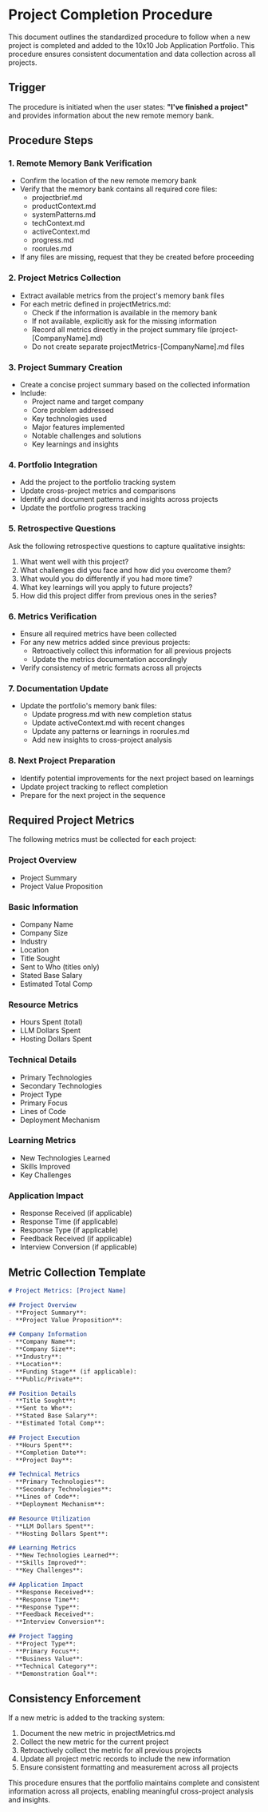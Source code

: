 # Project Completion Procedure

This document outlines the standardized procedure to follow when a new project is completed and added to the 10x10 Job Application Portfolio. This procedure ensures consistent documentation and data collection across all projects.

## Trigger

The procedure is initiated when the user states: **"I've finished a project"** and provides information about the new remote memory bank.

## Procedure Steps

### 1. Remote Memory Bank Verification

- Confirm the location of the new remote memory bank
- Verify that the memory bank contains all required core files:
  - projectbrief.md
  - productContext.md
  - systemPatterns.md
  - techContext.md
  - activeContext.md
  - progress.md
  - roorules.md
- If any files are missing, request that they be created before proceeding

### 2. Project Metrics Collection

- Extract available metrics from the project's memory bank files
- For each metric defined in projectMetrics.md:
  - Check if the information is available in the memory bank
  - If not available, explicitly ask for the missing information
  - Record all metrics directly in the project summary file (project-[CompanyName].md)
  - Do not create separate projectMetrics-[CompanyName].md files

### 3. Project Summary Creation

- Create a concise project summary based on the collected information
- Include:
  - Project name and target company
  - Core problem addressed
  - Key technologies used
  - Major features implemented
  - Notable challenges and solutions
  - Key learnings and insights

### 4. Portfolio Integration

- Add the project to the portfolio tracking system
- Update cross-project metrics and comparisons
- Identify and document patterns and insights across projects
- Update the portfolio progress tracking

### 5. Retrospective Questions

Ask the following retrospective questions to capture qualitative insights:

1. What went well with this project?
2. What challenges did you face and how did you overcome them?
3. What would you do differently if you had more time?
4. What key learnings will you apply to future projects?
5. How did this project differ from previous ones in the series?

### 6. Metrics Verification

- Ensure all required metrics have been collected
- For any new metrics added since previous projects:
  - Retroactively collect this information for all previous projects
  - Update the metrics documentation accordingly
- Verify consistency of metric formats across all projects

### 7. Documentation Update

- Update the portfolio's memory bank files:
  - Update progress.md with new completion status
  - Update activeContext.md with recent changes
  - Update any patterns or learnings in roorules.md
  - Add new insights to cross-project analysis

### 8. Next Project Preparation

- Identify potential improvements for the next project based on learnings
- Update project tracking to reflect completion
- Prepare for the next project in the sequence

## Required Project Metrics

The following metrics must be collected for each project:

### Project Overview
- Project Summary
- Project Value Proposition

### Basic Information
- Company Name
- Company Size
- Industry
- Location
- Title Sought
- Sent to Who (titles only)
- Stated Base Salary
- Estimated Total Comp

### Resource Metrics
- Hours Spent (total)
- LLM Dollars Spent
- Hosting Dollars Spent

### Technical Details
- Primary Technologies
- Secondary Technologies
- Project Type
- Primary Focus
- Lines of Code
- Deployment Mechanism

### Learning Metrics
- New Technologies Learned
- Skills Improved
- Key Challenges

### Application Impact
- Response Received (if applicable)
- Response Time (if applicable)
- Response Type (if applicable)
- Feedback Received (if applicable)
- Interview Conversion (if applicable)

## Metric Collection Template

```markdown
# Project Metrics: [Project Name]

## Project Overview
- **Project Summary**:
- **Project Value Proposition**:

## Company Information
- **Company Name**:
- **Company Size**:
- **Industry**:
- **Location**:
- **Funding Stage** (if applicable):
- **Public/Private**:

## Position Details
- **Title Sought**:
- **Sent to Who**:
- **Stated Base Salary**:
- **Estimated Total Comp**:

## Project Execution
- **Hours Spent**:
- **Completion Date**:
- **Project Day**:

## Technical Metrics
- **Primary Technologies**:
- **Secondary Technologies**:
- **Lines of Code**:
- **Deployment Mechanism**:

## Resource Utilization
- **LLM Dollars Spent**:
- **Hosting Dollars Spent**:

## Learning Metrics
- **New Technologies Learned**:
- **Skills Improved**:
- **Key Challenges**:

## Application Impact
- **Response Received**:
- **Response Time**:
- **Response Type**:
- **Feedback Received**:
- **Interview Conversion**:

## Project Tagging
- **Project Type**:
- **Primary Focus**:
- **Business Value**:
- **Technical Category**:
- **Demonstration Goal**:
```

## Consistency Enforcement

If a new metric is added to the tracking system:

1. Document the new metric in projectMetrics.md
2. Collect the new metric for the current project
3. Retroactively collect the metric for all previous projects
4. Update all project metric records to include the new information
5. Ensure consistent formatting and measurement across all projects

This procedure ensures that the portfolio maintains complete and consistent information across all projects, enabling meaningful cross-project analysis and insights.
